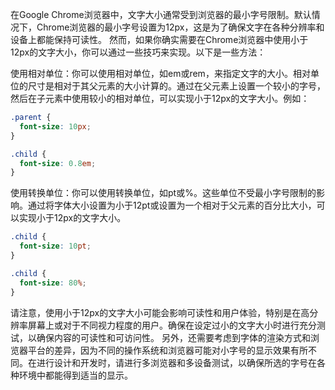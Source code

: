 在Google Chrome浏览器中，文字大小通常受到浏览器的最小字号限制。默认情况下，Chrome浏览器的最小字号设置为12px，这是为了确保文字在各种分辨率和设备上都能保持可读性。
然而，如果你确实需要在Chrome浏览器中使用小于12px的文字大小，你可以通过一些技巧来实现。以下是一些方法：

使用相对单位：你可以使用相对单位，如em或rem，来指定文字的大小。相对单位的尺寸是相对于其父元素的大小计算的。通过在父元素上设置一个较小的字号，然后在子元素中使用较小的相对单位，可以实现小于12px的文字大小。例如：

```css
.parent {
  font-size: 10px;
}

.child {
  font-size: 0.8em;
}
```


使用转换单位：你可以使用转换单位，如pt或%。这些单位不受最小字号限制的影响。通过将字体大小设置为小于12pt或设置为一个相对于父元素的百分比大小，可以实现小于12px的文字大小。

```css
.child {
  font-size: 10pt;
}

.child {
  font-size: 80%;
}
```

请注意，使用小于12px的文字大小可能会影响可读性和用户体验，特别是在高分辨率屏幕上或对于不同视力程度的用户。确保在设定过小的文字大小时进行充分测试，以确保内容的可读性和可访问性。
另外，还需要考虑到字体的渲染方式和浏览器平台的差异，因为不同的操作系统和浏览器可能对小字号的显示效果有所不同。在进行设计和开发时，请进行多浏览器和多设备测试，以确保所选的字号在各种环境中都能得到适当的显示。